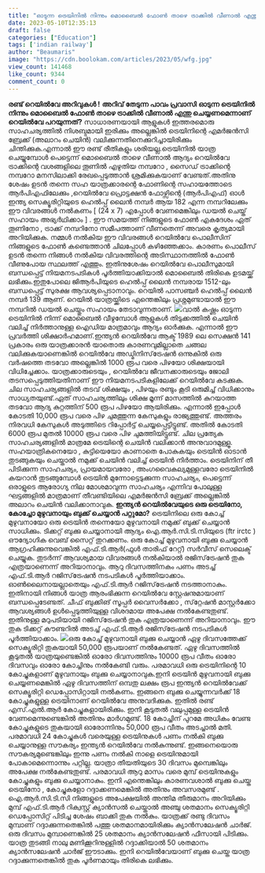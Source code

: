 ```yaml
---
title: "ഓടുന്ന ട്രെയിനിൽ നിന്നും മൊബൈൽ ഫോൺ താഴെ ട്രാക്കിൽ വീണാൽ എന്തു ചെയ്യണമെന്നാണ് റെയിൽവേ പറയുന്നത് ?"
date: 2023-05-10T12:35:13
draft: false
categories: ["Education"]
tags: ['indian railway']
author: "Beaumaris"
image: "https://cdn.boolokam.com/articles/2023/05/wfg.jpg"
view_count: 141468
like_count: 9344
comment_count: 0
---
```


**രണ്ട് റെയിൽവേ അറിവുകൾ !** **അറിവ് തേടുന്ന പാവം പ്രവാസി** **ഓടുന്ന ട്രെയിനിൽ നിന്നും മൊബൈൽ ഫോൺ താഴെ ട്രാക്കിൽ വീണാൽ എന്തു ചെയ്യണമെന്നാണ് റെയിൽവേ പറയുന്നത്?** സാധാരണയായി ആളുകൾ ഇത്തരമൊരു സാഹചര്യത്തിൽ നിശബ്ദമായി ഇരിക്കും അല്ലെങ്കിൽ ട്രെയിനിന്റെ എമർജൻസി ബ്രേക്ക് (അലാറം ചെയിൻ) വലിക്കുന്നതിനെക്കുറിച്ചായിരിക്കും ചിന്തിക്കുക.എന്നാൽ ഈ രണ്ട് രീതികളും ശരിയല്ല.ട്രെയിനിൽ യാത്ര ചെയ്യുമ്പോൾ പെട്ടെന്ന് മൊബൈൽ താഴെ വീണാൽ ആദ്യം റെയിൽവേ ട്രാക്കിന്റെ വശങ്ങളിലെ തൂണിൽ എഴുതിയ നമ്പറോ , സൈഡ് ട്രാക്കിന്റെ നമ്പറോ മനസിലാക്കി രേഖപ്പെടുത്താൻ ശ്രമിക്കുകയാണ് വേണ്ടത്.അതിനു ശേഷം ഉടൻ തന്നെ സഹ യാത്രക്കാരന്റെ ഫോണിന്റെ സഹായത്തോടെ ആർപിഎഫിലേക്കും ,റെയിൽവേ പ്രൊട്ടക്ഷൻ ഫോഴ്സിന്റെ (ആർപിഎഫ്) ഓൾ ഇന്ത്യ സെക്യൂരിറ്റിയുടെ ഹെൽപ്പ് ലൈൻ നമ്പർ ആയ 182 എന്ന നമ്പറിലേക്കും ഈ വിവരങ്ങൾ നൽകണം [ (24 x 7) എപ്പോൾ വേണമെങ്കിലും ഡയൽ ചെയ്ത് സഹായം അഭ്യർഥിക്കാം ] .[](https://cdn.boolokam.com/articles/2023/05/wfg.jpg) ഈ സമയത്ത് നിങ്ങളുടെ ഫോൺ എകദേശം ഏത് തൂണിനോ , ട്രാക്ക് നമ്പറിനോ സമീപത്താണ് വീണതെന്ന് അവരെ കൃത്യമായി അറിയിക്കുക. നമ്മൾ നൽകിയ ഈ വിവരങ്ങൾ റെയിൽവേ പൊലീസിന് നിങ്ങളുടെ ഫോൺ കണ്ടെത്താൻ ചിലപ്പോൾ കഴിഞ്ഞേക്കാം. കാരണം പൊലീസ് ഉടൻ തന്നെ നിങ്ങൾ നൽകിയ വിവരത്തിന്റെ അടിസ്ഥാനത്തിൽ ഫോൺ വീണുപോയ സ്ഥലത്ത് എത്തും. ഇതിനുശേഷം റെയിൽവേ പൊലീസുമായി ബന്ധപ്പെട്ട് നിയമനടപടികൾ പൂർത്തിയാക്കിയാൽ മൊബൈൽ തിരികെ ഉടമയ്ക്ക് ലഭിക്കും.ഇതുപോലെ ജിആർപിയുടെ ഹെൽപ്പ് ലൈൻ നമ്പരായ 1512-ലും ബന്ധപ്പെട്ട് സുരക്ഷ ആവശ്യപ്പെടാനാവും. റെയിൽ പാസഞ്ചർ ഹെൽപ്പ് ലൈൻ നമ്പർ 139 ആണ്. റെയിൽ യാത്രയ്ക്കിടെ എന്തെങ്കിലും പ്രശ്നമുണ്ടായാൽ ഈ നമ്പറിൽ ഡയൽ ചെയ്തും സഹായം തേടാവുന്നതാണ്. [![](https://cdn.boolokam.com/articles/2023/05/ffhh.jpg)](https://cdn.boolokam.com/articles/2023/05/ffhh.jpg)വാൽ കഷ്ണം ഓടുന്ന ട്രെയിനിൽ നിന്ന് മൊബൈൽ വീഴുമ്പോൾ ആളുകൾ തിടുക്കത്തിൽ ചെയിൻ വലിച്ച് നിർത്താനുള്ള ഐഡിയ മാത്രമാവും ആദ്യം ഓർക്കുക. എന്നാൽ ഈ പ്രവർത്തി ശിക്ഷാർഹമാണ്.ഇന്ത്യൻ റെയിൽവേ ആക്ട് 1989 ലെ സെക്ഷൻ 141 പ്രകാരം ഒരു യാത്രക്കാരൻ യാതൊരു കാരണവുമില്ലാതെ ചങ്ങല വലിക്കുകയാണെങ്കിൽ റെയിൽവേ അഡ്മിനിസ്‌ട്രേഷൻ ഒന്നുകിൽ ഒരു വർഷത്തെ തടവോ അല്ലെങ്കിൽ 1000 രൂപ വരെ പിഴയോ ശിക്ഷയായി വിധിച്ചേക്കാം. യാത്രക്കാരുടെയും , റെയിൽവേ ജീവനക്കാരുടെയും ജോലി തടസപ്പെടുത്തിയതിനാണ് ഈ നിയമനടപടികളിലേക്ക് റെയിൽവേ കടക്കുക. ചില സാഹചര്യങ്ങളിൽ തടവ് ശിക്ഷയും , പിഴയും രണ്ടും കൂടി ഒരുമിച്ച് വിധിക്കാനും സാധ്യതയുണ്ട്.ഏത് സാഹചര്യത്തിലും ശിക്ഷ മൂന്ന് മാസത്തിൽ കുറയാത്ത തടവോ ആദ്യ കുറ്റത്തിന് 500 രൂപ പിഴയോ ആയിരിക്കും. എന്നാൽ ഇപ്പോൾ കോടതി 10,000 രൂപ വരെ പിഴ ചുമത്തുന്ന കേസുകളും രാജ്യത്തുണ്ട്. അത്തരം നിരവധി കേസുകൾ അടുത്തിടെ റിപ്പോർട്ട് ചെയ്യപ്പെട്ടിട്ടുണ്ട്. അതിൽ കോടതി 6000 രൂപ മുതൽ 10000 രൂപ വരെ പിഴ ചുമത്തിയിട്ടുണ്ട്. ചില പ്രത്യേക സാഹചര്യങ്ങളിൽ മാത്രമേ ട്രെയിന്റെ ചെയിൻ വലിക്കാൻ അനുവാദമുള്ളൂ. സഹയാത്രികനെയോ , കുട്ടിയെയോ കാണാതെ പോകുകയും ട്രെയിൻ ഓടാൻ തുടങ്ങുകയും ചെയ്താൽ നമുക്ക് ചെയിൻ വലിച്ച് ട്രെയിൻ നിർത്താം. ട്രെയിനിന് തീ പിടിക്കുന്ന സാഹചര്യം, പ്രായമായവരോ , അംഗവൈകല്യമുള്ളവരോ ട്രെയിനിൽ കയറാൻ തുടങ്ങുമ്പോൾ ട്രെയിൻ മുന്നോട്ടെടുക്കുന്ന സാഹചര്യം, പെട്ടെന്ന് ഒരാളുടെ ആരോഗ്യ നില മോശമാവുന്ന സാഹചര്യം എന്നിവ പോലുള്ള ഘട്ടങ്ങളിൽ മാത്രമാണ് തീവണ്ടിയിലെ എമർജൻസി ബ്രേക്ക് അല്ലെങ്കിൽ അലാറം ചെയിൻ വലിക്കാനാവുക. **ഇന്ത്യൻ റെയിൽവേയുടെ ഒരു ട്രെയിനോ, കോച്ചോ മുഴുവനായും ബുക്ക് ചെയ്യാൻ പറ്റുമോ?** ട്രെയിനിലെ ഒരു കോച്ച് മുഴുവനായോ ഒരു ട്രെയിന്‍ തന്നെയോ മുഴുവനായി നമുക്ക് ബുക്ക് ചെയ്യാന്‍ സാധിക്കും. ടിക്കറ്റ് ബുക്കു ചെയ്യാനായി ആദ്യം ഐ.ആര്‍.സി.ടി.സിയുടെ (ftr irctc ) ഔദ്യോഗിക വെബ് സൈറ്റ് തുറക്കണം. ഒരു കോച്ച് മുഴുവനായി ബുക്കു ചെയ്യാന്‍ ആഗ്രഹിക്കുന്നുവെങ്കില്‍ എഫ്.ടി.ആര്‍(ഫുള്‍ താരിഫ് റേറ്റ്) സര്‍വീസ് സെലെക്ട് ചെയ്യുക. തുടര്‍ന്ന് ആവശ്യമായ വിവരങ്ങള്‍ നല്‍കിയാല്‍ രജിസ്‌ട്രേഷന്‍ തുക എത്രയാണെന്ന് അറിയാനാവും. ആറു ദിവസത്തിനകം പണം അടച്ച് എഫ്.ടി.ആര്‍ റജിസ്‌ട്രേഷന്‍ നടപടികള്‍ പൂര്‍ത്തിയാക്കാം. ഓണ്‍ലൈനായല്ലാതെയും എഫ്.ടി.ആര്‍ റജിസ്‌ട്രേഷന്‍ നടത്താനാകും. ഇതിനായി നിങ്ങള്‍ യാത്ര ആരംഭിക്കുന്ന റെയില്‍വേ സ്റ്റേഷനുമായാണ് ബന്ധപ്പെടേണ്ടത്. ചീഫ് ബുക്കിങ് സൂപ്പര്‍ വൈസര്‍ക്കോ , സ്‌റ്റേഷന്‍ മാസ്റ്റര്‍ക്കോ ആവശ്യങ്ങള്‍ ഉള്‍പ്പെടുത്തിയുള്ള വിശദമായ അപേക്ഷ നല്‍കേണ്ടതുണ്ട്. ഇതിനുള്ള മറുപടിയായി റജിസ്‌ട്രേഷന്‍ തുക എത്രയാണെന്ന് അറിയാനാവും. ഈ തുക ടിക്കറ്റ് കൗണ്ടറില്‍ അടച്ച് എഫ്.ടി.ആര്‍ രജിസ്‌ട്രേഷന്‍ നടപടികള്‍ പൂര്‍ത്തിയാക്കാം. [![](https://cdn.boolokam.com/articles/2023/05/ddqdff-1024x576.webp)](https://cdn.boolokam.com/articles/2023/05/ddqdff.webp)ഒരു കോച്ച് മുഴുവനായി ബുക്കു ചെയ്യാന്‍ ഏഴു ദിവസത്തേക്ക് സെക്യൂരിറ്റി തുകയായി 50,000 രൂപയാണ് നല്‍കേണ്ടത്. ഏഴു ദിവസത്തില്‍ കൂടുതല്‍ യാത്രയുണ്ടെങ്കില്‍ ഓരോ ദിവസത്തിനും 10000 രൂപ വീതം ഓരോ ദിവസവും ഓരോ കോച്ചിനും നല്‍കേണ്ടി വരും. പരമാവധി ഒരു ട്രെയിനിന്റെ 10 കോച്ചുകളാണ് മുഴുവനായും ബുക്കു ചെയ്യാനാവുക.ഇനി ട്രെയിന്‍ മുഴുവനായി ബുക്കു ചെയ്യണമെങ്കില്‍ ഏഴു ദിവസത്തിന് ഒമ്പതു ലക്ഷം രൂപ ഇന്ത്യന്‍ റെയില്‍വേക്ക് സെക്യൂരിറ്റി ഡെപ്പോസിറ്റായി നല്‍കണം. ഇങ്ങനെ ബുക്കു ചെയ്യുന്നവര്‍ക്ക് 18 കോച്ചുകളുള്ള ട്രെയിനാണ് റെയില്‍വേ അനുവദിക്കുക. ഇതില്‍ രണ്ട് എസ്.എല്‍.ആര്‍ കോച്ചുകളായിരിക്കും. ഇനി കൂടുതല്‍ വലുപ്പമുള്ള ട്രെയിന്‍ വേണമെന്നുണ്ടെങ്കില്‍ അതിനും മാര്‍ഗമുണ്ട്. 18 കോച്ചിന് പുറമേ അധികം വേണ്ട കോച്ചുകളുടെ തുകയായി ഓരോന്നിനും 50,000 രൂപ വീതം അടച്ചാല്‍ മതി. പരമാവധി 24 കോച്ചുകള്‍ വരെയുള്ള ട്രെയിനുകള്‍ പണം നല്‍കി ബുക്കു ചെയ്യാനുള്ള സൗകര്യം ഇന്ത്യന്‍ റെയില്‍വേ നല്‍കുന്നുണ്ട്. ഇങ്ങനെയൊരു സൗകര്യമുണ്ടെങ്കിലും ഇന്നു പണം നല്‍കി നാളെ ട്രെയിനുമായി പോകാമെന്നൊന്നും പറ്റില്ല. യാത്രാ തീയതിയുടെ 30 ദിവസം മുമ്പെങ്കിലും അപേക്ഷ നല്‍കേണ്ടതുണ്ട്. പരമാവധി ആറു മാസം വരെ മുമ്പ് ട്രെയിനുകളും കോച്ചുകളും ബുക്കു ചെയ്യാനാകും. ഇനി എന്തെങ്കിലും കാരണവശാല്‍ ബുക്കു ചെയ്ത ട്രെയിനോ , കോച്ചുകളോ റദ്ദാക്കണമെങ്കിൽ അതിനും അവസരമുണ്ട് . ഐ.ആര്‍.സി.ടി.സി നിങ്ങളുടെ അപേക്ഷയില്‍ അന്തിമ തീരുമാനം അറിയിക്കും മുമ്പ് എഫ്.ടി.ആര്‍ റിക്വസ്റ്റ് ക്യാന്‍സല്‍ ചെയ്താല്‍ അഞ്ചു ശതമാനം സെക്യൂരിറ്റി ഡെപ്പോസിറ്റ് പിടിച്ച ശേഷം ബാക്കി തുക നല്‍കും. യാത്രക്ക് രണ്ടു ദിവസം മുമ്പാണ് റദ്ദാക്കുന്നതെങ്കില്‍ പത്തു ശതമാനമായിരിക്കും ക്യാന്‍സലേഷന്‍ ചാര്‍ജ്. ഒരു ദിവസം മുമ്പാണെങ്കില്‍ 25 ശതമാനം ക്യാന്‍സലേഷന്‍ ഫീസായി പിടിക്കും. യാത്ര തുടങ്ങി നാലു മണിക്കൂറിനുള്ളില്‍ റദ്ദാക്കിയാല്‍ 50 ശതമാനം ക്യാന്‍സലേഷന്‍ ചാര്‍ജ് ഈടാക്കും. ഇനി റെയില്‍വേയാണ് ബുക്കു ചെയ്ത യാത്ര റദ്ദാക്കുന്നതെങ്കില്‍ തുക പൂര്‍ണമായും തിരികെ ലഭിക്കും.
